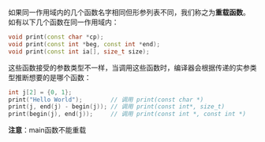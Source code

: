 如果同一作用域内的几个函数名字相同但形参列表不同，我们称之为**重载函数**。
如有以下几个函数在同一作用域内：
```c++
void print(const char *cp);
void print(const int *beg, const int *end);
void print(const int ia[], size_t size);
```
这些函数接受的参数类型不一样，当调用这些函数时，编译器会根据传递的实参类型推断想要的是哪个函数：
```c++
int j[2] = {0, 1};
print("Hello World");        // 调用 print(const char *)
print(j, end(j) - begin(j)); // 调用 print(const int*, size_t)
print(begin(j), end(j));     // 调用 print(const int *, const int *)
```

**注意**：main函数不能重载